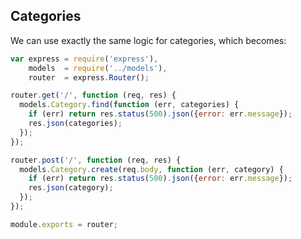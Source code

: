## Categories

We can use exactly the same logic for categories, which becomes:

```javascript
var express = require('express'),
    models  = require('../models'),
    router  = express.Router();

router.get('/', function (req, res) {
  models.Category.find(function (err, categories) {
    if (err) return res.status(500).json({error: err.message});
    res.json(categories);
  });
});

router.post('/', function (req, res) {
  models.Category.create(req.body, function (err, category) {
    if (err) return res.status(500).json({error: err.message});
    res.json(category);
  });
});

module.exports = router;
```
